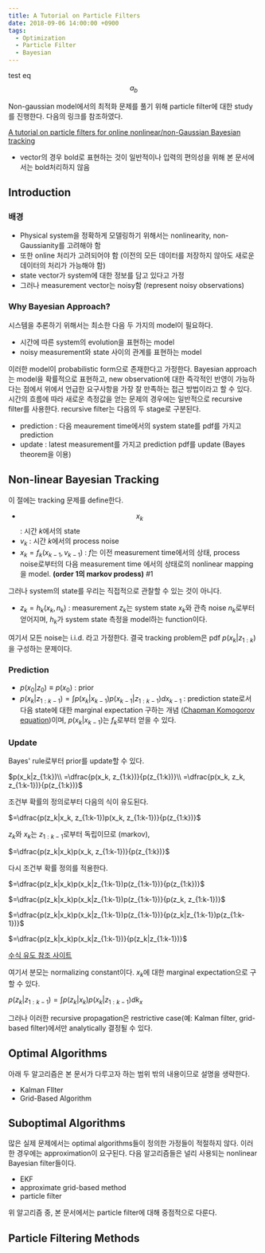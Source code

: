 ```yaml
---
title: A Tutorial on Particle Filters
date: 2018-09-06 14:00:00 +0900
tags:
  - Optimization
  - Particle Filter
  - Bayesian
---
```


test eq
$$a_b$$

Non-gaussian model에서의 최적화 문제를 풀기 위해 particle filter에 대한 study를 진행한다. 다음의 링크를 참조하였다.

[A tutorial on particle filters for online nonlinear/non-Gaussian Bayesian tracking](https://www.google.co.kr/url?sa=t&rct=j&q=&esrc=s&source=web&cd=1&ved=2ahUKEwjJvpCLjaPdAhVJ57wKHSxeBmQQFjAAegQIABAC&url=https%3A%2F%2Fwww.irisa.fr%2Faspi%2Flegland%2Fensta%2Fref%2Farulampalam02a.pdf&usg=AOvVaw3G1TmRRCE5b7ZMpNowO18F)

* vector의 경우 bold로 표현하는 것이 일반적이나 입력의 편의성을 위해 본 문서에서는 bold처리하지 않음


## Introduction
### 배경
* Physical system을 정확하게 모델링하기 위해서는 nonlinearity, non-Gaussianity를 고려해야 함
* 또한 online 처리가 고려되어야 함 (이전의 모든 데이터를 저장하지 않아도 새로운 데이터의 처리가 가능해야 함)
* state vector가 system에 대한 정보를 담고 있다고 가정
* 그러나 measurement vector는 noisy함 (represent noisy observations)

### Why Bayesian Approach?
시스템을 추론하기 위해서는 최소한 다음 두 가지의 model이 필요하다.
* 시간에 따른 system의 evolution을 표현하는 model
* noisy measurement와 state 사이의 관계를 표현하는 model

이러한 model이 probabilistic form으로 존재한다고 가정한다. Bayesian approach는 model을 확률적으로 표현하고, new observation에 대한 즉각적인 반영이 가능하다는 점에서 위에서 언급한 요구사항을 가장 잘 만족하는 접근 방법이라고 할 수 있다. 
시간의 흐름에 따라 새로운 측정값을 얻는 문제의 경우에는 일반적으로 recursive filter를 사용한다. recursive filter는 다음의 두 stage로 구분된다.
* prediction : 다음 meaurement time에서의 system state를 pdf를 가지고 prediction
* update : latest measurement를 가지고 prediction pdf를 update (Bayes theorem을 이용)

## Non-linear Bayesian Tracking
이 절에는 tracking 문제를 define한다. 
* $$x_k$$ : 시간 $k$에서의 state
* $v_k$ : 시간 $k$에서의 process noise
* $x_k=f_k(x_{k-1}, v_{k-1})$ : $f$는 이전 measurement time에서의 상태, process noise로부터의 다음 measurement time 에서의 상태로의 nonlinear mapping을 model. **(order 1의 markov prodess)** #1

그러나 system의 state를 우리는 직접적으로 관찰할 수 있는 것이 아니다.
* $z_k=h_k(x_k, n_k)$ : measurement $z_k$는 system state $x_k$와 관측 noise $n_k$로부터 얻어지며, $h_k$가 system state 측정을 model하는 function이다.

여기서 모든 noise는 i.i.d. 라고 가정한다.  결국 tracking problem은 pdf $p(x_k|z_{1:k})$을 구성하는 문제이다.

### Prediction
* $p(x_0|z_0)\equiv p(x_0)$ : prior
* $p(x_k|z_{1:k-1})=\int{p}(x_k|x_{k-1})p(x_{k-1}|z_{1:k-1})dx_{k-1}$ : prediction state로서 다음 state에 대한 marginal expectation 구하는 개념 ([Chapman Komogorov equation](https://en.m.wikipedia.org/wiki/Chapman%E2%80%93Kolmogorov_equation))이며, $p(x_k|x_{k-1})$는 $f_k$로부터 얻을 수 있다.

### Update
Bayes' rule로부터 prior를 update할 수 있다.

$p(x_k|z_{1:k})\\
=\dfrac{p(x_k, z_{1:k})}{p(z_{1:k})}\\
=\dfrac{p(x_k, z_k, z_{1:k-1})}{p(z_{1:k})}$

조건부 확률의 정의로부터 다음의 식이 유도된다.

$=\dfrac{p(z_k|x_k, z_{1:k-1})p(x_k, z_{1:k-1})}{p(z_{1:k})}$

$z_k$와 $x_k$는 $z_{1:k-1}$로부터 독립이므로 (markov),

$=\dfrac{p(z_k|x_k)p(x_k, z_{1:k-1})}{p(z_{1:k})}$

다시 조건부 확률 정의를 적용한다.

$=\dfrac{p(z_k|x_k)p(x_k|z_{1:k-1})p(z_{1:k-1})}{p(z_{1:k})}$

$=\dfrac{p(z_k|x_k)p(x_k|z_{1:k-1})p(z_{1:k-1})}{p(z_k, z_{1:k-1})}$

$=\dfrac{p(z_k|x_k)p(x_k|z_{1:k-1})p(z_{1:k-1})}{p(z_k|z_{1:k-1})p(z_{1:k-1})}$

$=\dfrac{p(z_k|x_k)p(x_k|z_{1:k-1})}{p(z_k|z_{1:k-1})}$

[수식 유도 참조 사이트](https://stats.stackexchange.com/questions/130944/deriving-the-bayes-filter-correction-equation)

여기서 분모는 normalizing constant이다. $x_k$에 대한 marginal expectation으로 구할 수 있다.

$p(z_k|z_{1:k-1})=\int{p(z_k|x_k)p(x_k|z_{1:k-1})}dk_x$

그러나 이러한 recursive propagation은 restrictive case(예: Kalman filter, grid-based filter)에서만 analytically 결정될 수 있다.

## Optimal Algorithms
아래 두 알고리즘은 본 문서가 다루고자 하는 범위 밖의 내용이므로 설명을 생략한다.
* Kalman FIlter
* Grid-Based Algorithm

## Suboptimal Algorithms
많은 실제 문제에서는 optimal algorithms들이 정의한 가정들이 적절하지 않다. 이러한 경우에는 approximation이 요구된다. 다음 알고리즘들은 널리 사용되는 nonlinear Bayesian filter들이다.

* EKF
* approximate grid-based method
* particle filter

위 알고리즘 중, 본 문서에서는 particle filter에 대해 중점적으로 다룬다.

## Particle Filtering Methods
